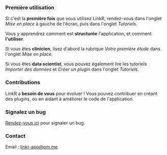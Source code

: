 ### <i class="fa fa-rocket" style="color: steelblue;"></i> Première utilisation

Si c'est la **première fois** que vous utilisez LinkR, rendez-vous dans l'onglet *Mise en place* à gauche de l'écran, puis dans l'onglet *Tutoriels*.

Vous y apprendrez comment est **structurée** l'application, et comment **l'utiliser**.

Si vous êtes **clinicien**, lisez d'abord la rubrique *Votre première étude* dans l'onglet *Mise en place*.

Si vous êtes **data scientist**, vous pouvez également lire les tutoriels *Importer des données* et *Créer un plugin* dans l'onglet *Tutoriels*.

### <i class="fa fa-code-branch" style="color: steelblue;"></i> Contributions

LinkR a **besoin de vous** pour évoluer ! Vous pouvez contribuer en créant des plugins, ou en aidant à améliorer le code de l'application.

### <i class="fa fa-exclamation-triangle" style="color: steelblue;"></i> Signalez un bug

<a href = "https://github.com/BorisDelange/LinkR/issues" target = "_blank">Rendez-vous ici</a> pour signaler un bug.

### <i class="fa fa-envelope" style="color: steelblue;"></i> Contact

Email : linkr-app@pm.me